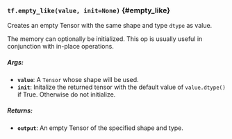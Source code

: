 ### `tf.empty_like(value, init=None)` {#empty_like}

Creates an empty Tensor with the same shape and type `dtype` as value.

The memory can optionally be initialized. This op is usually useful in
conjunction with in-place operations.

##### Args:


*  <b>`value`</b>: A `Tensor` whose shape will be used.
*  <b>`init`</b>: Initalize the returned tensor with the default value of
    `value.dtype()` if True.  Otherwise do not initialize.

##### Returns:


*  <b>`output`</b>: An empty Tensor of the specified shape and type.

